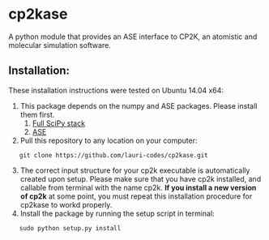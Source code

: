 cp2kase
==================

A python module that provides an ASE interface to CP2K, an atomistic and molecular simulation software.

Installation:
------------------

These installation instructions were tested on Ubuntu 14.04 x64:

1. This package depends on the numpy and ASE packages. Please install them first.
   1. [Full SciPy stack](http://www.scipy.org/install.html)
   2. [ASE](https://wiki.fysik.dtu.dk/ase/)
2. Pull this repository to any location on your computer:
```
   git clone https://github.com/lauri-codes/cp2kase.git
```
3. The correct input structure for your cp2k executable is automatically created upon setup. Please make sure that you have cp2k installed, and callable from terminal with the name cp2k. **If you install a new version of cp2k** at some point, you must repeat this installation procedure for cp2kase to workd properly.
4. Install the package by running the setup script in terminal:
```
   sudo python setup.py install
```
